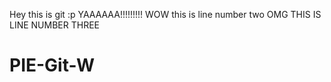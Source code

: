 Hey this is git :p YAAAAAA!!!!!!!!!
WOW this is line number two
OMG THIS IS LINE NUMBER THREE
# PIE-Git-W
